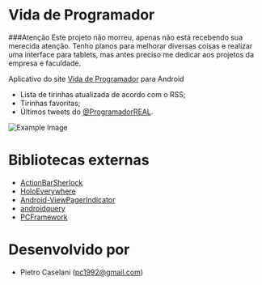 Vida de Programador
===================

###Atenção
Este projeto não morreu, apenas não está recebendo sua merecida atenção.
Tenho planos para melhorar diversas coisas e realizar uma interface para tablets,
mas antes preciso me dedicar aos projetos da empresa e faculdade.

Aplicativo do site [Vida de Programador][1] para Android

* Lista de tirinhas atualizada de acordo com o RSS;
* Tirinhas favoritas;
* Últimos tweets do [@ProgramadorREAL][8].

![Example Image][2]

Bibliotecas externas
================

* [ActionBarSherlock][3]
* [HoloEverywhere][4]
* [Android-ViewPagerIndicator][5]
* [androidquery][6]
* [PCFramework][7]

Desenvolvido por
================

* Pietro Caselani (pc1992@gmail.com)

[1]: http://vidadeprogramador.com.br
[2]: http://img198.imageshack.us/img198/5050/vdp4agithub.png
[3]: https://github.com/JakeWharton/ActionBarSherlock
[4]: https://github.com/ChristopheVersieux/HoloEverywhere
[5]: https://github.com/JakeWharton/Android-ViewPagerIndicator
[6]: https://github.com/androidquery/androidquery
[7]: https://github.com/pietrocaselani/PCFramework
[8]: http://twitter.com/#!/programadorREAL
